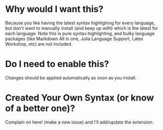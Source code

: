 # Why would I want this?

Because you like having the latest syntax highlighing for every language, but don't want to manually install (and keep up with) which is the latest for each language. Note this is pure syntax highlighting, and bulky language packages (like Markdown All in one, Julia Language Support, Latex Workshop, etc) are not included.

# Do I need to enable this?

Changes should be applied automatically as soon as you install.

# Created Your Own Syntax (or know of a better one)?

Complain on here! (make a new issue) and I'll add/update the extension.